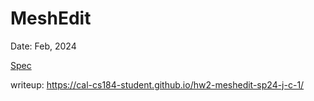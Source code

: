 # MeshEdit
Date: Feb, 2024

[Spec](https://cs184.eecs.berkeley.edu/sp24/docs/hw2-spec)

writeup: https://cal-cs184-student.github.io/hw2-meshedit-sp24-j-c-1/
